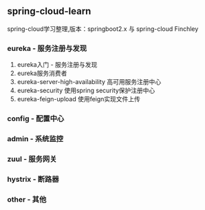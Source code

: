 ## spring-cloud-learn
spring-cloud学习整理,版本：springboot2.x 与 spring-cloud Finchley

### eureka - 服务注册与发现
1. eureka入门 - 服务注册与发现
1. eureka服务消费者
1. eureka-server-high-availability 高可用服务注册中心
1. eureka-security 使用spring security保护注册中心
1. eureka-feign-upload 使用feign实现文件上传

### config - 配置中心

### admin - 系统监控

### zuul - 服务网关

### hystrix - 断路器

### other - 其他